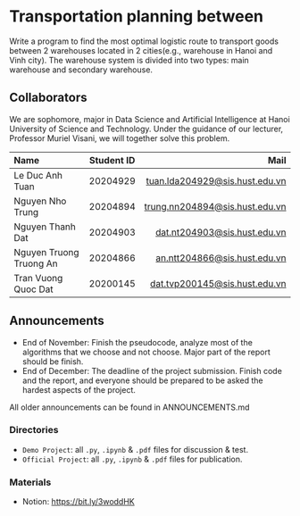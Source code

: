 # Transportation planning between
Write a program to find the most optimal logistic route to transport goods between 2 warehouses located in 2 cities(e.g., warehouse in Hanoi and Vinh city). The warehouse system is divided into two types: main warehouse and secondary warehouse.
## Collaborators 
We are sophomore, major in Data Science and Artificial Intelligence at Hanoi University of Science and Technology. Under the guidance of our lecturer, Professor Muriel Visani, we will together solve this problem.

| Name                        | Student ID       | Mail                                      |
| :---                        |    :----:        |          ---:                             |
| Le Duc Anh Tuan             | 20204929         | tuan.lda204929@sis.hust.edu.vn            |
| Nguyen Nho Trung            | 20204894         | trung.nn204894@sis.hust.edu.vn            |
| Nguyen Thanh Dat            | 20204903         | dat.nt204903@sis.hust.edu.vn              |
| Nguyen Truong Truong An     | 20204866         | an.ntt204866@sis.hust.edu.vn              |
| Tran Vuong Quoc Dat         | 20200145         | dat.tvp200145@sis.hust.edu.vn             |

## Announcements
- End of November: Finish the pseudocode, analyze most of the algorithms that we choose and not choose. Major part of the report should be finish.
- End of December: The deadline of the project submission. Finish code and the report, and everyone should be prepared to be asked the hardest aspects of the project.

All older announcements can be found in ANNOUNCEMENTS.md

### Directories

- `Demo Project`: all `.py`, `.ipynb` & `.pdf` files for discussion & test.
- `Official Project`: all `.py`, `.ipynb` & `.pdf` files for publication.

### Materials
* Notion: https://bit.ly/3woddHK


